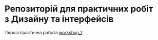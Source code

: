 # Репозиторій для практичних робіт з Дизайну та інтерфейсів

Перша практична робота [workshop_1](https://github.com/Den-St/desing_practice/tree/main/workshop_1)
